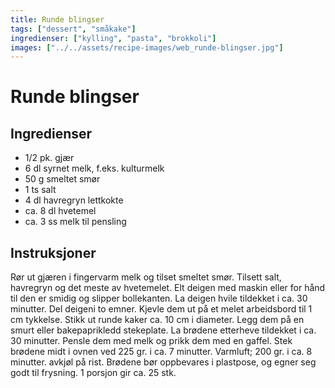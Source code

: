 ```yaml
---
title: Runde blingser
tags: ["dessert", "småkake"]
ingredienser: ["kylling", "pasta", "brokkoli"]
images: ["../../assets/recipe-images/web_runde-blingser.jpg"]
---
```


# Runde blingser

## Ingredienser

- 1/2 pk. gjær
- 6 dl syrnet melk, f.eks. kulturmelk
- 50 g smeltet smør
- 1 ts salt
- 4 dl havregryn lettkokte
- ca. 8 dl hvetemel
- ca. 3 ss melk til pensling

## Instruksjoner

Rør ut gjæren i fingervarm melk og tilset smeltet smør. Tilsett salt, havregryn og det meste av hvetemelet. Elt deigen med maskin eller for hånd til den er smidig og slipper bollekanten. La deigen hvile tildekket i ca. 30 minutter. Del deigeni to emner. Kjevle dem ut på et melet arbeidsbord til 1 cm tykkelse. Stikk ut runde kaker ca. 10 cm i diameter. Legg dem på en smurt eller bakepaprikledd stekeplate. La brødene etterheve tildekket i ca. 30 minutter. Pensle dem med melk og prikk dem med en gaffel. Stek brødene midt i ovnen ved 225 gr. i ca. 7 minutter. Varmluft; 200 gr. i ca. 8 minutter. avkjøl på rist. Brødene bør oppbevares i plastpose, og egner seg godt til frysning. 1 porsjon gir ca. 25 stk.
